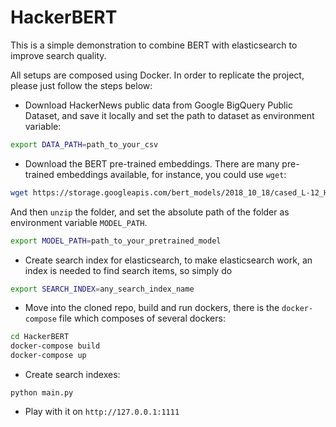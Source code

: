 # HackerBERT

This is a simple demonstration to combine BERT with elasticsearch to improve
search quality.

All setups are composed using Docker. In order to replicate the project, please
 just follow the steps below:
 
- Download HackerNews public data from Google BigQuery Public Dataset, and save
it locally and set the path to dataset as environment variable:
```bash
export DATA_PATH=path_to_your_csv
```
 
- Download the BERT pre-trained embeddings. There are many pre-trained embeddings
available, for instance, you could use `wget`:
```bash
wget https://storage.googleapis.com/bert_models/2018_10_18/cased_L-12_H-768_A-12.zip
```
And then `unzip` the folder, and set the absolute path of the folder as environment
variable `MODEL_PATH`.

```bash
export MODEL_PATH=path_to_your_pretrained_model
```

- Create search index for elasticsearch, to make elasticsearch work, an index
is needed to find search items, so simply do
```bash
export SEARCH_INDEX=any_search_index_name
```

- Move into the cloned repo, build and run dockers, there is the `docker-compose` file which composes of 
several dockers:
```bash
cd HackerBERT
docker-compose build
docker-compose up
```

- Create search indexes:
```
python main.py
```

- Play with it on `http://127.0.0.1:1111`
